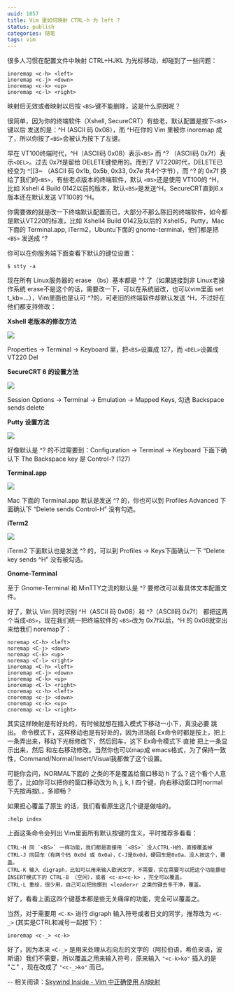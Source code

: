 ```yaml
---
uuid: 1857
title: Vim 里如何映射 CTRL-h 为 left ?
status: publish
categories: 随笔
tags: vim
---
```

很多人习惯在配置文件中映射 CTRL+HJKL 为光标移动，却碰到了一些问题：

```vim
inoremap <c-h> <left>
inoremap <c-j> <down>
inoremap <c-k> <up>
inoremap <c-l> <right>
```

<c-h> 映射后无效或者映射以后按 `<BS>`键不能删除，这是什么原因呢？

很简单，因为你的终端软件（Xshell, SecureCRT）有些老，默认配置是按下`<BS>`键以后
发送的是：^H (ASCII 码 0x08），而 ^H在你的 Vim 里被你 inoremap 成 <LEFT> 了，所以你按了`<BS>`会被认为按下了左键。

早在 VT100终端时代，^H（ASCII码 0x08）表示`<BS>` 而 ^? （ASCII码 0x7f）表示`<DEL>`。过去 0x7f是留给 DELETE键使用的。而到了 VT220时代，DELETE已经变为 ^[[3~ （ASCII 码 0x1b, 0x5b, 0x33, 0x7e 共4个字节），而 ^? 的 0x7f 换给了我们的`<BS>`，有些老点版本的终端软件，默认 `<BS>`还是使用 VT100的 ^H，比如 Xshell 4 Build 0142以前的版本，默认`<BS>`是发送^H。SecureCRT直到6.x版本还在默认发送 VT100的 ^H。

你需要做的就是改一下终端默认配置而已，大部分不那么陈旧的终端软件，如今都是默认VT220的标准，比如 Xshell4 Build 0142及以后的 Xshell5，Putty，Mac下面的 Terminal.app, iTerm2，Ubuntu下面的 gnome-terminal，他们都是把 `<BS>` 发送成 ^?

你可以在你服务端下面查看下默认的键位设置：

```vim
$ stty -a
```

现在所有 Linux服务器的 erase （bs）基本都是 ^? 了（如果链接到非 Linux老操作系统 erase不是这个的话，需要改一下，可以在系统层改，也可以vim里面 set t_kb=...），Vim里面也是认可 ^?的，可老旧的终端软件却默认发送 ^H，不过好在他们都支持修改：

<!--more-->

**Xshell 老版本的修改方法**

![](https://skywind3000.github.io/images/blog/2016/vim_mapch_1.png)

Properties -> Terminal -> Keyboard 里，把`<BS>`设置成 127，而 `<DEL>`设置成 VT220 Del

**SecureCRT 6 的设置方法**

![](https://skywind3000.github.io/images/blog/2016/vim_mapch_2.png)

Session Options -> Terminal -> Emulation -> Mapped Keys, 勾选 Backspace sends delete

**Putty 设置方法**

![](https://skywind3000.github.io/images/blog/2016/vim_mapch_3.png)

好像默认是 ^? 的不过需要到：Configuration -> Terminal -> Keyboard 下面下确认下 The Backspace key 是 Control-? (127)

**Terminal.app**

![](https://skywind3000.github.io/images/blog/2016/vim_mapch_4.jpg)

Mac 下面的 Terminal.app 默认是发送 ^? 的，你也可以到 Profiles Advanced 下面确认下 “Delete sends Control-H” 没有勾选。

**iTerm2**

![](https://skywind3000.github.io/images/blog/2016/vim_mapch_5.png)

iTerm2 下面默认也是发送 ^? 的，可以到 Profiles -> Keys下面确认一下 “Delete key sends ^H” 没有被勾选。

**Gnome-Terminal**

至于 Gnome-Terminal 和 MinTTY之流的默认是 ^? 要修改可以看具体文本配置文件。

好了，默认 Vim 同时识别 ^H（ASCII 码 0x08）和 ^?（ASCII码 0x7f） 都把这两个当成`<BS>`，现在我们统一把终端软件的 `<BS>`改为 0x7f以后，^H 的 0x08就空出来给我们 noremap了：

```vim
noremap <C-h> <left>
noremap <C-j> <down>
noremap <C-k> <up>
noremap <C-l> <right>
inoremap <C-h> <left>
inoremap <C-j> <down>
inoremap <C-k> <up>
inoremap <C-l> <right>
cnoremap <c-h> <left>
cnoremap <c-j> <down>
cnoremap <c-k> <up>
cnoremap <c-l> <right>
```

其实这样映射是有好处的，有时候就想在插入模式下移动一小下，真没必要 <ESC>跳出。
命令模式下，这样移动也是有好处的，因为进场敲 Ex命令时都是按上，把上一条弄出来，移动下光标修改下，然后回车，这下 Ex命令模式下 直接 <C-k>把上一条显示出来，然后<c-h> 和<c-l>左右移动修改。当然你也可以map成 emacs格式，为了保持一致性，Command/Normal/Insert/Visual我都做了这个设置。

可能你会问，NORMAL下面的 <C-H> 之类的不是覆盖给窗口移动 <C-W>h 了么？这个看个人意愿了，比如你可以把你的窗口移动改为 <tab>h, <tab>j, <tab>k, <tab>l 四个键，向右移动窗口时normal下先按<TAB>再按L，多顺畅？

如果担心覆盖了原生 <c-h> <c-j> <c-l> <c-k>的话，我们看看原生这几个键是做啥的。

```vim
:help index
```

上面这条命令会列出 Vim里面所有默认按键的含义，平时推荐多看看：

	CTRL-H 同 `<BS>` 一样功能，我们都是直接用 `<BS>` 没人CTRL-H的，直接覆盖掉
	CTRL-J 同回车（有两个码 0x0d 或 0x0a），C-J是0x0d，硬回车是0x0a，没人按这个，覆盖。
	CTRL-K 输入 digraph，比如可以用来输入欧洲文字，不需要，实在需要可以把这个功能挪给 INSERT模式下的 CTRL-B （空闲），或者 <c-x><c-k> ，完全可以覆盖。
	CTRL-L 重绘，很少用，自己可以把他挪到 <leader>r 之类的键去多干净，覆盖。


好了，看看上面这四个键基本都是些无关痛痒的功能，完全可以覆盖之。

当然，对于需要用 `<C-K>` 进行 digraph 输入符号或者日文的同学，推荐改为 `<C-_>` (其实是CTRL和减号一起按下）：

    inoremap <c-_> <c-k>

好了，因为本来 `<C-_>` 是用来处理从右向左的文字的（阿拉伯语，希伯来语，波斯语）我们不需要，所以覆盖之用来输入符号，原来输入 `"<c-k>ko"` 插入的是 "こ" ，现在改成了 `"<c-_>ko"` 而已。

--
相关阅读：[Skywind Inside - Vim 中正确使用 Alt映射](http://www.skywind.me/blog/archives/1846)



